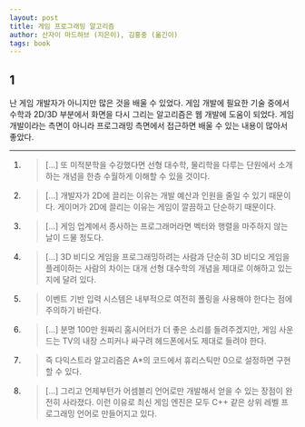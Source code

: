 ```yaml
---
layout: post
title: 게임 프로그래밍 알고리즘
author: 산자이 마드하브 (지은이), 김홍중 (옮긴이)
tags: book
---
```


## 1
난 게임 개발자가 아니지만 많은 것을 배울 수 있었다. 게임 개발에 필요한 기술 중에서 수학과 2D/3D 부분에서 화면을 다시 그리는 알고리즘은 웹 개발에 도움이 되었다. 게임 개발이라는 측면이 아니라 프로그래밍 측면에서 접근하면 배울 수 있는 내용이 많아서 좋았다.

----

1. > [...] 또 미적분학을 수강했다면 선형 대수학, 물리학을 다루는 단원에서 소개하는 개념을 한층 수월하게 이해할 수 있을 것이다.

2. > [...] 개발자가 2D에 끌리는 이유는 개발 예산과 인원을 줄일 수 있기 때문이다. 게이머가 2D에 끌리는 이유는 게임이 깔끔하고 단순하기 때문이다.

3. > [...] 게임 업계에서 종사하는 프로그래머라면 벡터와 행렬을 마주하지 않는 날이 드물 정도다.

4. > [...] 3D 비디오 게임을 프로그래밍하려는 사람과 단순히 3D 비디오 게임을 플레이하는 사람의 차이는 대개 선형 대수학의 개념을 제대로 이해하고 있는지에 달려 있다.

5. > 이벤트 기반 입력 시스템은 내부적으로 여전히 폴링을 사용해야 한다는 점에 주의하기 바란다.

6. > [...] 분명 100만 원짜리 홈시어터가 더 좋은 소리를 들려주겠지만, 게임 사운드는 TV의 내장 스피커나 싸구려 헤드폰에서도 제대로 들려야 한다.

7. > 즉 다익스트라 알고리즘은 A*의 코드에서 휴리스틱만 0으로 설정하면 구현할 수 있다.

8. > [...] 그리고 언제부턴가 어셈블리 언어로만 개발해서 얻을 수 있는 장점이 완전히 사라졌다. 이런 이유로 최신 게임 엔진은 모두 C++ 같은 상위 레벨 프로그래밍 언어로 만들어지고 있다.


